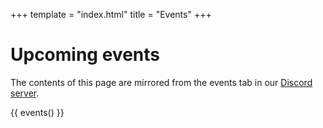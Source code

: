 +++
template = "index.html"
title = "Events"
+++

# Upcoming events

The contents of this page are mirrored from the events tab in our [Discord server](/join).

{{ events() }}
